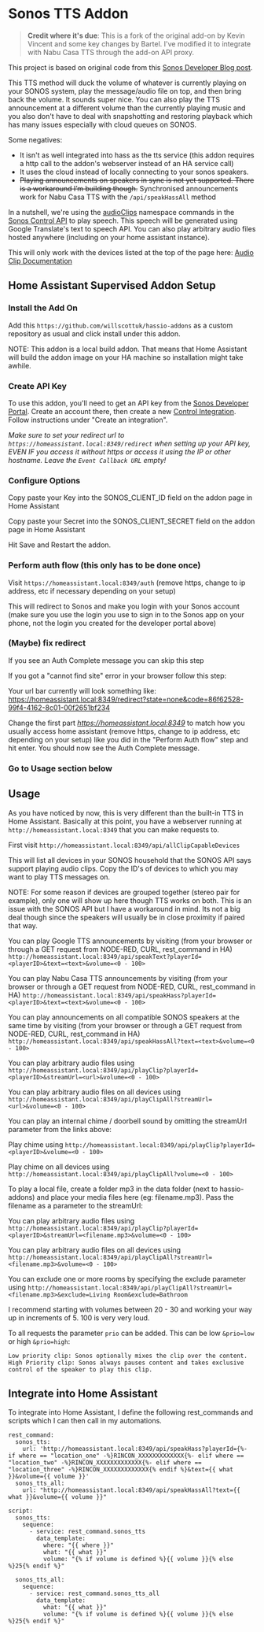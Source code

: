 # Sonos TTS Addon

> **Credit where it's due**: This is a fork of the original add-on by Kevin Vincent and some key changes by Bartel. I've modified it to integrate with Nabu Casa TTS through the add-on API proxy.

This project is based on original code from this [Sonos Developer Blog post](https://developer.sonos.com/code/making-sonos-talk-with-the-audioclip-api/).

This TTS method will duck the volume of whatever is currently playing on your SONOS system, play the message/audio file on top, and then bring back the volume. It sounds super nice. You can also play the TTS announcement at a different volume than the currently playing music and you also don't have to deal with snapshotting and restoring playback which has many issues especially with cloud queues on SONOS.

Some negatives:

- It isn't as well integrated into hass as the tts service (this addon requires a http call to the addon's webserver instead of an HA service call)
- It uses the cloud instead of locally connecting to your sonos speakers.
- ~~Playing announcements on speakers in sync is not yet supported. There is a workaround I’m building though.~~ Synchronised announcements work for Nabu Casa TTS with the `/api/speakHassAll` method

In a nutshell, we're using the [audioClips](https://developer.sonos.com/reference/control-api/audioclip/) namespace commands in the [Sonos Control API](https://developer.sonos.com/build/direct-control/) to play speech. This speech will be generated using Google Translate's text to speech API. You can also play arbitrary audio files hosted anywhere (including on your home assistant instance).

This will only work with the devices listed at the top of the page here: [Audio Clip Documentation](https://developer.sonos.com/reference/control-api/audioclip/)

## Home Assistant Supervised Addon Setup

### Install the Add On

Add this `https://github.com/willscottuk/hassio-addons` as a custom repository as usual and click install under this addon.

NOTE: This addon is a local build addon. That means that Home Assistant will build the addon image on your HA machine so installation might take awhile.

### Create API Key

To use this addon, you'll need to get an API key from the [Sonos Developer Portal](https://developer.sonos.com). Create an account there, then create a new [Control Integration](https://developer.sonos.com/news/create-client-credentials/). Follow instructions under "Create an integration".

_Make sure to set your redirect url to `https://homeassistant.local:8349/redirect` when setting up your API key, EVEN IF you access it without https or access it using the IP or other hostname. Leave the `Event Callback URL` empty!_

### Configure Options

Copy paste your Key into the SONOS_CLIENT_ID field on the addon page in Home Assistant

Copy paste your Secret into the SONOS_CLIENT_SECRET field on the addon page in Home Assistant

Hit Save and Restart the addon.

### Perform auth flow (this only has to be done once)

Visit `https://homeassistant.local:8349/auth` (remove https, change to ip address, etc if necessary depending on your setup)

This will redirect to Sonos and make you login with your Sonos account (make sure you use the login you use to sign in to the Sonos app on your phone, not the login you created for the developer portal above)

### (Maybe) fix redirect

If you see an Auth Complete message you can skip this step

If you got a "cannot find site" error in your browser follow this step:

Your url bar currently will look something like:
https://homeassistant.local:8349/redirect?state=none&code=86f62528-99f4-4162-8c01-00f2651bf234

Change the first part *https://homeassistant.local:8349* to match how you usually access home assistant (remove https, change to ip address, etc depending on your setup) like you did in the "Perform Auth flow" step and hit enter. You should now see the Auth Complete message.

### Go to Usage section below

## Usage

As you have noticed by now, this is very different than the built-in TTS in Home Assistant. Basically at this point, you have a webserver running at `http://homeassistant.local:8349` that you can make requests to.

First visit `http://homeassistant.local:8349/api/allClipCapableDevices`

This will list all devices in your SONOS household that the SONOS API says support playing audio clips. Copy the ID's of devices to which you may want to play TTS messages on.

NOTE: For some reason if devices are grouped together (stereo pair for example), only one will show up here though TTS works on both. This is an issue with the SONOS API but I have a workaround in mind. Its not a big deal though since the speakers will usually be in close proximity if paired that way.

You can play Google TTS announcements by visiting (from your browser or through a GET request from NODE-RED, CURL, rest_command in HA) `http://homeassistant.local:8349/api/speakText?playerId=<playerID>&text=<text>&volume=<0 - 100>`

You can play Nabu Casa TTS announcements by visiting (from your browser or through a GET request from NODE-RED, CURL, rest_command in HA) `http://homeassistant.local:8349/api/speakHass?playerId=<playerID>&text=<text>&volume=<0 - 100>`

You can play announcements on all compatible SONOS speakers at the same time by visiting (from your browser or through a GET request from NODE-RED, CURL, rest_command in HA) `http://homeassistant.local:8349/api/speakHassAll?text=<text>&volume=<0 - 100>`

You can play arbitrary audio files using `http://homeassistant.local:8349/api/playClip?playerId=<playerID>&streamUrl=<url>&volume=<0 - 100>`

You can play arbitrary audio files on all devices using `http://homeassistant.local:8349/api/playClipAll?streamUrl=<url>&volume=<0 - 100>`

You can play an internal chime / doorbell sound by omitting the streamUrl parameter from the links above:

Play chime using `http://homeassistant.local:8349/api/playClip?playerId=<playerID>&volume=<0 - 100>`

Play chime on all devices using `http://homeassistant.local:8349/api/playClipAll?volume=<0 - 100>`

To play a local file, create a folder mp3 in the data folder (next to hassio-addons) and place your media files here (eg: filename.mp3). Pass the filename as a parameter to the streamUrl:

You can play arbitrary audio files using `http://homeassistant.local:8349/api/playClip?playerId=<playerID>&streamUrl=<filename.mp3>&volume=<0 - 100>`

You can play arbitrary audio files on all devices using `http://homeassistant.local:8349/api/playClipAll?streamUrl=<filename.mp3>&volume=<0 - 100>`

You can exclude one or more rooms by specifying the exclude parameter using `http://homeassistant.local:8349/api/playClipAll?streamUrl=<filename.mp3>&exclude=Living Room&exclude=Bathroom`

I recommend starting with volumes between 20 - 30 and working your way up in increments of 5. 100 is very very loud.

To all requests the parameter `prio` can be added. This can be low `&prio=low` or high `&prio=high`:

```
Low priority clip: Sonos optionally mixes the clip over the content.
High Priority clip: Sonos always pauses content and takes exclusive control of the speaker to play this clip.
```

## Integrate into Home Assistant

To integrate into Home Assistant, I define the following rest_commands and scripts which I can then call in my automations.

```
rest_command:
  sonos_tts:
    url: 'http://homeassistant.local:8349/api/speakHass?playerId={%- if where == "location_one" -%}RINCON_XXXXXXXXXXXXX{%- elif where == "location_two" -%}RINCON_XXXXXXXXXXXXX{%- elif where == "location_three" -%}RINCON_XXXXXXXXXXXXX{% endif %}&text={{ what }}&volume={{ volume }}'
  sonos_tts_all:
    url: "http://homeassistant.local:8349/api/speakHassAll?text={{ what }}&volume={{ volume }}"

script:
  sonos_tts:
    sequence:
      - service: rest_command.sonos_tts
        data_template:
          where: "{{ where }}"
          what: "{{ what }}"
          volume: "{% if volume is defined %}{{ volume }}{% else %}25{% endif %}"

  sonos_tts_all:
    sequence:
      - service: rest_command.sonos_tts_all
        data_template:
          what: "{{ what }}"
          volume: "{% if volume is defined %}{{ volume }}{% else %}25{% endif %}"
```
